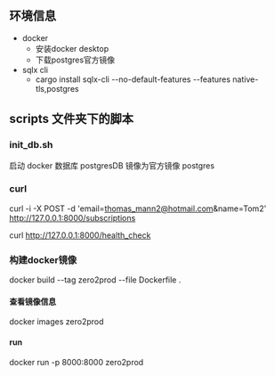 ## 环境信息
- docker
  - 安装docker desktop
  - 下载postgres官方镜像
- sqlx cli
  - cargo install sqlx-cli --no-default-features --features native-tls,postgres
## scripts 文件夹下的脚本

### init_db.sh
启动 docker 数据库 postgresDB
镜像为官方镜像 postgres

### curl
curl -i -X POST -d 'email=thomas_mann2@hotmail.com&name=Tom2' \
http://127.0.0.1:8000/subscriptions

curl http://127.0.0.1:8000/health_check

### 构建docker镜像
docker build --tag zero2prod --file Dockerfile .
#### 查看镜像信息
docker images zero2prod
#### run
docker run -p 8000:8000 zero2prod
